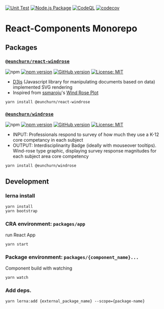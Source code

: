 [![Unit Test](https://github.com/eunchurn/components/actions/workflows/unit-test.yml/badge.svg)](https://github.com/eunchurn/components/actions/workflows/unit-test.yml) [![Node.js Package](https://github.com/eunchurn/components/actions/workflows/npmpublish.yml/badge.svg)](https://github.com/eunchurn/components/actions/workflows/npmpublish.yml) [![CodeQL](https://github.com/eunchurn/components/actions/workflows/codeql-analysis.yml/badge.svg)](https://github.com/eunchurn/components/actions/workflows/codeql-analysis.yml) [![codecov](https://codecov.io/gh/eunchurn/components/branch/main/graph/badge.svg?token=XK02PSQ4Ik)](https://codecov.io/gh/eunchurn/components)
# React-Components Monorepo

## Packages

### [`@eunchurn/react-windrose`](https://github.com/eunchurn/components/packages/1399456)
![npm](https://img.shields.io/npm/dw/@eunchurn%2Freact-windrose) [![npm version](https://badge.fury.io/js/@eunchurn%2Freact-windrose.svg)](https://badge.fury.io/js/@eunchurn%2Freact-windrose) [![GitHub version](https://badge.fury.io/gh/eunchurn%2Fcomponents.svg)](https://badge.fury.io/gh/eunchurn%2Fcomponents) [![License: MIT](https://img.shields.io/badge/License-MIT-yellow.svg)](https://opensource.org/licenses/MIT)

- [D3js](https://d3js.org/) (Javascript library for manipulating documents based on data) implemented SVG rendering
- Inspired from [ssmaroju](https://bl.ocks.org/ssmaroju)'s [Wind Rose Plot](https://bl.ocks.org/ssmaroju/96af159c1872c2928a972c441bccaf50)

```
yarn install @eunchurn/react-windrose
```

### [`@eunchurn/windrose`](https://github.com/eunchurn/components/packages/1399469)
![npm](https://img.shields.io/npm/dw/@eunchurn%2Fwindrose) [![npm version](https://badge.fury.io/js/@eunchurn%2Fwindrose.svg)](https://badge.fury.io/js/@eunchurn%2Fwindrose) [![GitHub version](https://badge.fury.io/gh/eunchurn%2Fcomponents.svg)](https://badge.fury.io/gh/eunchurn%2Fcomponents) [![License: MIT](https://img.shields.io/badge/License-MIT-yellow.svg)](https://opensource.org/licenses/MIT)

- INPUT: Professionals respond to survey of how much they use a K-12 core competancy in each subject
- OUTPUT: Interdisciplinarity Badge (ideally with mouseover tooltips). Wind-rose type graphic, displaying survey response magnitudes for each subject area core competency

```
yarn install @eunchurn/windrose
```

## Development

### lerna install

```
yarn install
yarn bootstrap
```

### CRA environment: `packages/app`

run React App

```
yarn start
```

### Package environment: `packages/{component_name}...`

Component build with watching

```
yarn watch
```

### Add deps.

```
yarn lerna:add {external_package_name} --scope={package-name}
```
